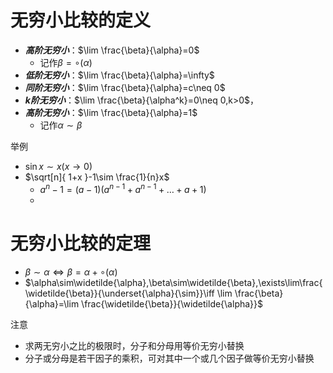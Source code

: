 # 无穷小比较的定义

- ***高阶无穷小***：$\lim \frac{\beta}{\alpha}=0$
	- 记作$\beta=\circ(\alpha)$
- ***低阶无穷小***：$\lim \frac{\beta}{\alpha}=\infty$
- ***同阶无穷小***：$\lim \frac{\beta}{\alpha}=c\neq 0$
- ***k阶无穷小***：$\lim \frac{\beta}{\alpha^k}=0\neq 0,k>0$，
- ***高阶无穷小***：$\lim \frac{\beta}{\alpha}=1$
	- 记作$\alpha \sim\beta$

举例

- $\sin x\sim x(x\to 0)$
- $\sqrt[n]{ 1+x }-1\sim \frac{1}{n}x$
	- $a^n-1=(a-1)(a^{n-1}+a^{n-1}+\dots+a+1)$
	-

# 无穷小比较的定理

- $\beta \sim\alpha \iff\beta=\alpha+\circ(\alpha)$
- $\alpha\sim\widetilde{\alpha},\beta\sim\widetilde{\beta},\exists\lim\frac{\widetilde{\beta}}{\underset{\alpha}{\sim}}\iff \lim \frac{\beta}{\alpha}=\lim \frac{\widetilde{\beta}}{\widetilde{\alpha}}$

注意

- 求两无穷小之比的极限时，分子和分母用等价无穷小替换
- 分子或分母是若干因子的乘积，可对其中一个或几个因子做等价无穷小替换

